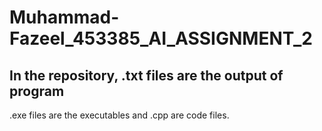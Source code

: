 # Muhammad-Fazeel_453385_AI_ASSIGNMENT_2
## In the repository, .txt files are the output of program
.exe files are the executables and .cpp are code files.

